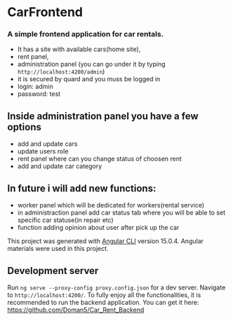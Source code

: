 # CarFrontend

### A simple frontend application for car rentals.

- It has a site with available cars(home site),
- rent panel,
- administration panel (you can go under it by typing `http://localhost:4200/admin`)
- it is secured by quard and you muss be logged in
- login: admin
- password: test

## Inside administration panel you have a few options
- add and update cars
- update users role
- rent panel where can you change status of choosen rent
- add and update car category

## In future i will add new functions:
- worker panel which will be dedicated for workers(rental service)
- in administraction panel add car status tab where you will be able to set specific car statuse(in repair etc)
- function adding opinion about user after pick up the car


This project was generated with [Angular CLI](https://github.com/angular/angular-cli) version 15.0.4.
Angular materials were used in this project.

## Development server

Run `ng serve --proxy-config proxy.config.json` for a dev server. Navigate to `http://localhost:4200/`.
To fully enjoy all the functionalities, it is recommended to run the backend application.
You can get it here: https://github.com/Doman5/Car_Rent_Backend
